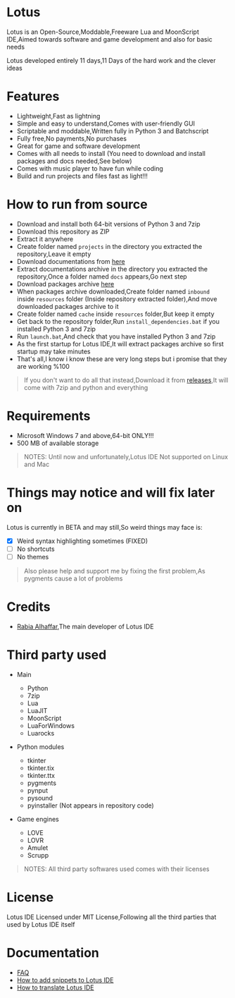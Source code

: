# Lotus
Lotus is an Open-Source,Moddable,Freeware Lua and MoonScript IDE,Aimed towards software and game development and also for basic needs

Lotus developed entirely 11 days,11 Days of the hard work and the clever ideas

# Features
- Lightweight,Fast as lightning
- Simple and easy to understand,Comes with user-friendly GUI
- Scriptable and moddable,Written fully in Python 3 and Batchscript
- Fully free,No payments,No purchases
- Great for game and software development
- Comes with all needs to install (You need to download and install packages and docs needed,See below)
- Comes with music player to have fun while coding
- Build and run projects and files fast as light!!!

# How to run from source
- Download and install both 64-bit versions of Python 3 and 7zip
- Download this repository as ZIP
- Extract it anywhere
- Create folder named `projects` in the directory you extracted the repository,Leave it empty
- Download documentations from [here](https://drive.google.com/uc?export=download&id=172GwQz75SoVWHgGxI8F00T-jj6tpioiR)
- Extract documentations archive in the directory you extracted the repository,Once a folder named `docs` appears,Go next step
- Download packages archive [here](https://drive.google.com/uc?export=download&id=1dIUchwWa85p49pTk_IvsgbU1sXJ8RgAI)
- When packages archive downloaded,Create folder named `inbound` inside `resources` folder (Inside repository extracted folder),And move downloaded packages archive to it
- Create folder named `cache` inside `resources` folder,But keep it empty
- Get back to the repository folder,Run `install_dependencies.bat` if you installed Python 3 and 7zip
- Run `launch.bat`,And check that you have installed Python 3 and 7zip
- As the first startup for Lotus IDE,It will extract packages archive so first startup may take minutes
- That's all,I know i know these are very long steps but i promise that they are working %100

> If you don't want to do all that instead,Download it from [releases](https://github.com/Rabios/Lotus/releases),It will come with 7zip and python and everything

# Requirements
- Microsoft Windows 7 and above,64-bit ONLY!!!
- 500 MB of available storage

> NOTES: Until now and unfortunately,Lotus IDE Not supported on Linux and Mac

# Things may notice and will fix later on
Lotus is currently in BETA and may still,So weird things may face is:
- [x] Weird syntax highlighting sometimes (FIXED)
- [ ] No shortcuts
- [ ] No themes

> Also please help and support me by fixing the first problem,As pygments cause a lot of problems

# Credits
- [Rabia Alhaffar](https://github.com/Rabios),The main developer of Lotus IDE

# Third party used
- Main
  - Python
  - 7zip
  - Lua
  - LuaJIT
  - MoonScript
  - LuaForWindows
  - Luarocks
 
- Python modules
  - tkinter
  - tkinter.tix
  - tkinter.ttx
  - pygments
  - pynput
  - pysound
  - pyinstaller (Not appears in repository code)
 
- Game engines
  - LOVE
  - LOVR
  - Amulet
  - Scrupp
 
> NOTES: All third party softwares used comes with their licenses

# License
Lotus IDE Licensed under MIT License,Following all the third parties that used by Lotus IDE itself

# Documentation
- [FAQ](https://github.com/Rabios/Lotus/blob/master/FAQ.md)
- [How to add snippets to Lotus IDE](https://github.com/Rabios/Lotus/blob/master/Snippets.md)
- [How to translate Lotus IDE](https://github.com/Rabios/Lotus/blob/master/Translate.md)